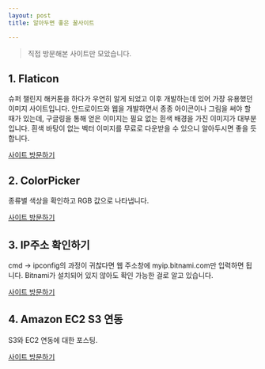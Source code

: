 ```yaml
---
layout: post
title: 알아두면 좋은 꿀사이트

---
```


> 직접 방문해본 사이트만 모았습니다.

##  1. Flaticon

 슈퍼 챌린지 해커톤을 하다가 우연히 알게 되었고 이후 개발하는데 있어 가장 유용했던 이미지 사이트입니다. 안드로이드와 웹을 개발하면서 종종 아이콘이나 그림을 써야 할 때가 있는데, 구글링을 통해 얻은 이미지는 필요 없는 흰색 배경을 가진 이미지가 대부분입니다. 흰색 바탕이 없는 벡터 이미지를 무료로 다운받을 수 있으니 알아두시면 좋을 듯합니다.

 [사이트 방문하기](http://www.flaticon.com/)

## 2. ColorPicker

 종류별 색상을 확인하고 RGB 값으로 나타냅니다.

 [사이트 방문하기](http://www.flatuicolorpicker.com/category/all)

## 3. IP주소 확인하기

 cmd -> ipconfig의 과정이 귀찮다면 웹 주소창에 myip.bitnami.com만 입력하면 됩니다. Bitnami가 설치되어 있지 않아도 확인 가능한 걸로 알고 있습니다.

 [사이트 방문하기](http://myip.bitnami.com)

## 4. Amazon EC2 S3 연동

 S3와 EC2 연동에 대한 포스팅.

 [사이트 방문하기](http://securecoding4u.com/2016/02/13/ec2-ubuntu-s3-mount/)
